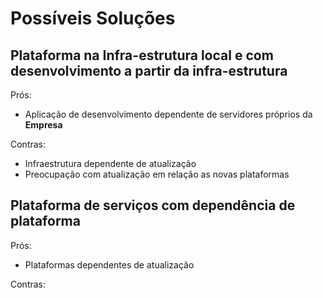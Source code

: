 # Possíveis Soluções

## Plataforma na Infra-estrutura local e com desenvolvimento a partir da infra-estrutura
 
 Prós:
  - Aplicação de desenvolvimento dependente de servidores próprios da **Empresa**

Contras:
 - Infraestrutura dependente de atualização
 - Preocupação com atualização em relação as novas plataformas 

## Plataforma de serviços com dependência de plataforma

Prós:
- Plataformas dependentes de atualização

Contras:

<!--stackedit_data:
eyJoaXN0b3J5IjpbMTYzNjI0Nzg4NCwxMDExOTEyMjg4LC00NT
A4MDUzMDksNjA5NjgxODc0XX0=
-->